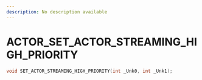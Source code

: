 ```yaml
---
description: No description available 
---
```


# ACTOR\_SET_ACTOR_STREAMING_HIGH_PRIORITY

```cpp
void SET_ACTOR_STREAMING_HIGH_PRIORITY(int _Unk0, int _Unk1);
```